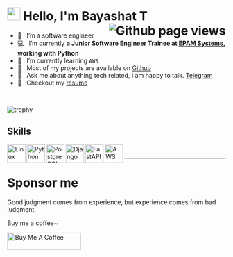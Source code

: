 <h1>
  <img src="https://media.giphy.com/media/hvRJCLFzcasrR4ia7z/giphy.gif" width="30px" height="30px" /> 
  <span>Hello, I'm Bayashat T</span>
  <img align="right" src="https://komarev.com/ghpvc/?username=Bayashat" alt="Github page views" />
</h1>

- 🚩 &nbsp; I’m a software engineer
- 💻 &nbsp; I’m currently **a Junior Software Engineer Trainee at [EPAM Systems](www.epam.com), working with Python**
- 🌱 &nbsp; I’m currently learning `AWS`
- 🔭 &nbsp; Most of my projects are available on [Github](https://github.com/Bayashat?tab=repositories)
- 💬 &nbsp; Ask me about anything tech related, I am happy to talk. [Telegram](https://t.me/bayashat) 
- 📝 &nbsp; Checkout my [resume](https://www.linkedin.com/in/bayashat/)

<br>

![trophy](https://github-profile-trophy.vercel.app/?username=Bayashat&rank=SECRET,SSS,SS,S,AAA,AA,A&margin-w=15&margin-h=15&theme=algolia)

## Skills

<a href="https://www.linux.org/" target="_blank"><img align="left" alt="Linux" height ="42px" src="https://upload.wikimedia.org/wikipedia/commons/thumb/3/35/Tux.svg/1200px-Tux.svg.png"></a>
<a href="https://www.python.org" target="_blank"><img align="left" alt="Python" height ="42px" src="https://upload.wikimedia.org/wikipedia/commons/thumb/c/c3/Python-logo-notext.svg/800px-Python-logo-notext.svg.png"></a>
<a href="https://www.postgresql.org/" target="_blank"> <img align="left" alt="PostgreSQL" height ="42px"  src="https://upload.wikimedia.org/wikipedia/commons/thumb/2/29/Postgresql_elephant.svg/800px-Postgresql_elephant.svg.png"> </a>
<a href="https://www.djangoproject.com/" target="_blank"> <img align="left" alt="Django" height ="42px" src="https://static.djangoproject.com/img/logos/django-logo-negative.1d528e2cb5fb.png"></a>
<a href="https://fastapi.tiangolo.com/" target="_blank"><img align="left" alt="FastAPI" height ="42px" src="https://fastapi.tiangolo.com/img/logo-margin/logo-teal.png"></a>
<a href="https://aws.amazon.com/" target="_blank"><img align="left" alt="AWS" height ="42px" src="https://fastapi.tiangolo.com/img/logo-margin/logo-teal.png"></a>
<br>

---

# Sponsor me

<p>Good judgment comes from experience, but experience comes from bad judgment</p>
<p>Buy me a coffee~</p>
<a href="https://www.buymeacoffee.com/BayashatT" target="_blank" rel="noreferrer nofollow">
  <img src="https://cdn.buymeacoffee.com/buttons/default-red.png" alt="Buy Me A Coffee" height="40" width="170" >
</a>
